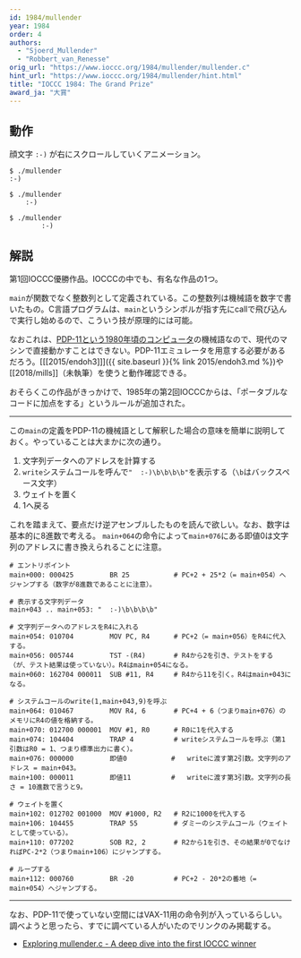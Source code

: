 ```yaml
---
id: 1984/mullender
year: 1984
order: 4
authors:
  - "Sjoerd_Mullender"
  - "Robbert_van_Renesse"
orig_url: "https://www.ioccc.org/1984/mullender/mullender.c"
hint_url: "https://www.ioccc.org/1984/mullender/hint.html"
title: "IOCCC 1984: The Grand Prize"
award_ja: "大賞"
---
```


## 動作

顔文字 `:-)` が右にスクロールしていくアニメーション。

```
$ ./mullender
:-)
```

```
$ ./mullender
    :-)
```

```
$ ./mullender
        :-)
```

## 解説

第1回IOCCC優勝作品。IOCCCの中でも、有名な作品の1つ。

`main`が関数でなく整数列として定義されている。この整数列は機械語を数字で書いたもの。C言語プログラムは、`main`というシンボルが指す先にcallで飛び込んで実行し始めるので、こういう技が原理的には可能。

なおこれは、[PDP-11という1980年頃のコンピュータ](https://ja.wikipedia.org/wiki/PDP-11)の機械語なので、現代のマシンで直接動かすことはできない。PDP-11エミュレータを用意する必要があるだろう。[[[2015/endoh3]]]({{ site.baseurl }}{% link 2015/endoh3.md %})や[[2018/mills]]（未執筆）を使うと動作確認できる。

おそらくこの作品がきっかけで、1985年の第2回IOCCCからは、「ポータブルなコードに加点をする」というルールが追加された。

---

この`main`の定義をPDP-11の機械語として解釈した場合の意味を簡単に説明しておく。やっていることは大まかに次の通り。

1. 文字列データへのアドレスを計算する
2. `write`システムコールを呼んで`"  :-)\b\b\b\b"`を表示する（`\b`はバックスペース文字）
3. ウェイトを置く
4. 1へ戻る

これを踏まえて、要点だけ逆アセンブルしたものを読んで欲しい。なお、数字は基本的に8進数で考える。
`main+064`の命令によって`main+076`にある即値0は文字列のアドレスに書き換えられることに注意。

```
# エントリポイント
main+000: 000425         BR 25           # PC+2 + 25*2（= main+054）へジャンプする（数字が8進数であることに注意）。

# 表示する文字列データ
main+043 .. main+053: "  :-)\b\b\b\b"

# 文字列データへのアドレスをR4に入れる
main+054: 010704         MOV PC, R4      # PC+2（= main+056）をR4に代入する。
main+056: 005744         TST -(R4)       # R4から2を引き、テストをする（が、テスト結果は使っていない）。R4はmain+054になる。
main+060: 162704 000011  SUB #11, R4     # R4から11を引く。R4はmain+043になる。

# システムコールのwrite(1,main+043,9)を呼ぶ
main+064: 010467         MOV R4, 6       # PC+4 + 6（つまりmain+076）のメモリにR4の値を格納する。
main+070: 012700 000001  MOV #1, R0      # R0に1を代入する
main+074: 104404         TRAP 4          # writeシステムコールを呼ぶ（第1引数はR0 = 1、つまり標準出力に書く）。
main+076: 000000         即値0           #   writeに渡す第2引数。文字列のアドレス = main+043。
main+100: 000011         即値11          #   writeに渡す第3引数。文字列の長さ = 10進数で言うと9。

# ウェイトを置く
main+102: 012702 001000  MOV #1000, R2   # R2に1000を代入する
main+106: 104455         TRAP 55         # ダミーのシステムコール（ウェイトとして使っている）。
main+110: 077202         SOB R2, 2       # R2から1を引き、その結果が0でなければPC-2*2（つまりmain+106）にジャンプする。

# ループする
main+112: 000760         BR -20          # PC+2 - 20*2の番地（= main+054）へジャンプする。
```

---

なお、PDP-11で使っていない空間にはVAX-11用の命令列が入っているらしい。
調べようと思ったら、すでに調べている人がいたのでリンクのみ掲載する。

* [Exploring mullender.c - A deep dive into the first IOCCC winner](https://lainsystems.com/posts/exploring-mullender-dot-c/)

